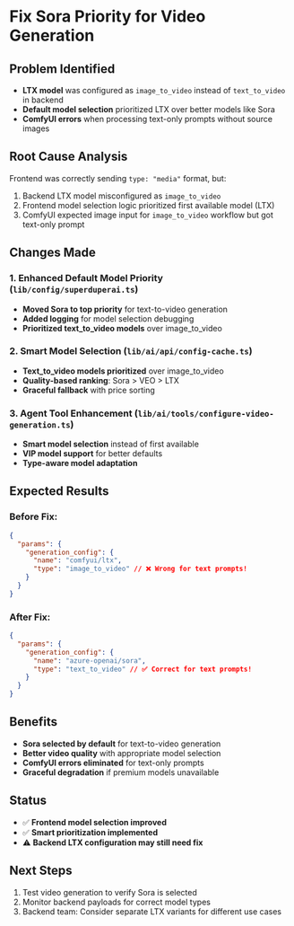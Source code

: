 # Fix Sora Priority for Video Generation

## Problem Identified

- **LTX model** was configured as `image_to_video` instead of `text_to_video` in backend
- **Default model selection** prioritized LTX over better models like Sora
- **ComfyUI errors** when processing text-only prompts without source images

## Root Cause Analysis

Frontend was correctly sending `type: "media"` format, but:

1. Backend LTX model misconfigured as `image_to_video`
2. Frontend model selection logic prioritized first available model (LTX)
3. ComfyUI expected image input for `image_to_video` workflow but got text-only prompt

## Changes Made

### 1. Enhanced Default Model Priority (`lib/config/superduperai.ts`)

- **Moved Sora to top priority** for text-to-video generation
- **Added logging** for model selection debugging
- **Prioritized text_to_video models** over image_to_video

### 2. Smart Model Selection (`lib/ai/api/config-cache.ts`)

- **Text_to_video models prioritized** over image_to_video
- **Quality-based ranking**: Sora > VEO > LTX
- **Graceful fallback** with price sorting

### 3. Agent Tool Enhancement (`lib/ai/tools/configure-video-generation.ts`)

- **Smart model selection** instead of first available
- **VIP model support** for better defaults
- **Type-aware model adaptation**

## Expected Results

### Before Fix:

```json
{
  "params": {
    "generation_config": {
      "name": "comfyui/ltx",
      "type": "image_to_video" // ❌ Wrong for text prompts!
    }
  }
}
```

### After Fix:

```json
{
  "params": {
    "generation_config": {
      "name": "azure-openai/sora",
      "type": "text_to_video" // ✅ Correct for text prompts!
    }
  }
}
```

## Benefits

- **Sora selected by default** for text-to-video generation
- **Better video quality** with appropriate model selection
- **ComfyUI errors eliminated** for text-only prompts
- **Graceful degradation** if premium models unavailable

## Status

- ✅ **Frontend model selection improved**
- ✅ **Smart prioritization implemented**
- ⚠️ **Backend LTX configuration may still need fix**

## Next Steps

1. Test video generation to verify Sora is selected
2. Monitor backend payloads for correct model types
3. Backend team: Consider separate LTX variants for different use cases
